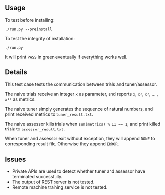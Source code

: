 ## Usage

To test before installing:

    ./run.py --preinstall

To test the integrity of installation:

    ./run.py

It will print `PASS` in green eventually if everything works well.

## Details

This test case tests the communication between trials and tuner/assessor.

The naive trials receive an integer `x` as parameter, and reports `x`, `x²`, `x³`, ... , `x¹⁰` as metrics.

The naive tuner simply generates the sequence of natural numbers, and print received metrics to `tuner_result.txt`.

The naive assessor kills trials when `sum(metrics) % 11 == 1`, and print killed trials to `assessor_result.txt`.

When tuner and assessor exit without exception, they will append `DONE` to corresponding result file. Otherwise they append `ERROR`.

## Issues

* Private APIs are used to detect whether tuner and assessor have terminated successfully. 
* The output of REST server is not tested.
* Remote machine training service is not tested.
